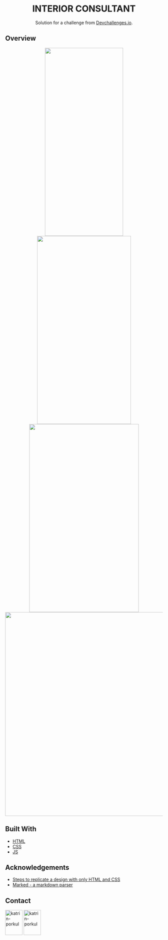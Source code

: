 

<h1 align="center">INTERIOR CONSULTANT</h1>

<div align="center">
   Solution for a challenge from  <a href="http://devchallenges.io" target="_blank">Devchallenges.io</a>.
</div>


<!-- OVERVIEW -->

## Overview

<div align="center">
      <img src="https://user-images.githubusercontent.com/86647070/130492561-7499d87d-7ce4-4282-bb4b-1c5b79149c2d.jpg" height="600" width="250"/>
     <img src="https://user-images.githubusercontent.com/86647070/130495959-a0c1ce6f-bf1d-43d2-88ec-25b86f6e006e.gif" height="600" width="300"/>
    <img src="https://user-images.githubusercontent.com/86647070/130493093-a29a642b-78fb-41a4-8c66-7252ec8dfd1b.jpg" height="600" width="350"/>
<img src="https://user-images.githubusercontent.com/86647070/130493459-f32b0d95-eeb6-45b2-a177-1c0855d713f7.jpg" height="650" width="900"//>
</div>


## Built With

<!-- This section should list any major frameworks that you built your project using. Here are a few examples.-->
- [HTML](https://developer.mozilla.org/en-US/docs/Web/HTML)
- [CSS](https://developer.mozilla.org/en-US/docs/Web/CSS)
- [JS](https://developer.mozilla.org/ru/docs/Web/JavaScript)


## Acknowledgements

<!-- This section should list any articles or add-ons/plugins that helps you to complete the project. This is optional but it will help you in the future. For exmpale -->

- [Steps to replicate a design with only HTML and CSS](https://devchallenges-blogs.web.app/how-to-replicate-design/)
- [Marked - a markdown parser](https://github.com/chjj/marked)

## Contact

<p align="left">
  <a href="https://www.linkedin.com/in/katrin-porkul-0bb99a1ba/" target="blank"><img align="center" src="https://edent.github.io/SuperTinyIcons/images/svg/linkedin.svg" alt="katrin-porkul" height="80" width="55" /></a>
  <a href="mailto:katrin.porkul@icloud.com?subject=[GitHub]%20Source%20Han%20Sans" target="blank"><img align="center" src="https://edent.github.io/SuperTinyIcons/images/svg/gmail.svg" alt="katrin-porkul" height="80" width="55" /></a>
</p>
